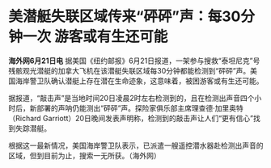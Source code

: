 

# 美潜艇失联区域传来“砰砰”声：每30分钟一次 游客或有生还可能

**海外网6月21日电**
据美国《纽约邮报》6月21日报道，一架参与搜救“泰坦尼克”号残骸观光潜艇的加拿大飞机在该潜艇失联区域每30分钟都能检测到“砰砰”声。美国海岸警卫队确认潜艇上存在潜在生命迹象，这意味着，被困游客或有生还可能。

据报道，“敲击声”是当地时间20日凌晨2时左右检测到的，且在检测出声音四个小时后，新部署的声呐仍能测出“砰砰”声。探险家俱乐部主席理查德·加里奥特（Richard
Garriott）20日晚间发表声明称，检测到的敲击声让人们“更有信心”找到失踪潜艇。

根据这一最新情况，美国海岸警卫队表示，已派遣一艘遥控潜水器赴检测出声音的区域，但到目前为止，搜索一无所获。（海外网）


